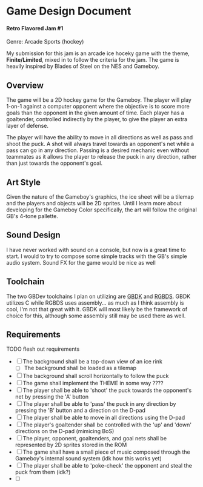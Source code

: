 # Game Design Document
#### Retro Flavored Jam #1

Genre: Arcade Sports (hockey)

My submission for this jam is an arcade ice hoceky game with the theme, **Finite/Limited**, mixed in to follow the criteria for the jam. The game is heavily inspired by Blades of Steel on the NES and Gameboy.

## Overview

The game will be a 2D hockey game for the Gameboy. The player will play 1-on-1 against a computer opponent where the objective is to score more goals than the opponent in the given amount of time. Each player has a goaltender, controlled indirectly by the player, to give the player an extra layer of defense. 

The player will have the ability to move in all directions as well as pass and shoot the puck. A shot will always travel towards an opponent's net while a pass can go in any direction. Passing is a desired mechanic even without teammates as it allows the player to release the puck in any direction, rather than just towards the opponent's goal.

## Art Style

Given the nature of the Gameboy's graphics, the ice sheet will be a tilemap and the players and objects will be 2D sprites. Until I learn more about developing for the Gameboy Color specifically, the art will follow the original GB's 4-tone pallette. 

## Sound Design

I have never worked with sound on a console, but now is a great time to start. I would to try to compose some simple tracks with the GB's simple audio system. Sound FX for the game would be nice as well

## Toolchain

The two GBDev toolchains I plan on utilizing are [GBDK](https://github.com/gbdk-2020/gbdk-2020) and [RGBDS](https://github.com/gbdev/rgbds). GBDK utilizes C while RGBDS uses assembly... as much as I think assembly is cool, I'm not that great with it. GBDK will most likely be the framework of choice for this, although some assembly still may be used there as well. 

## Requirements

TODO flesh out requirements

- [ ] The background shall be a top-down view of an ice rink
    - [ ] The background shall be loaded as a tilemap
- [ ] The background shall scroll horizontally to follow the puck
- [ ] The game shall implement the THEME in some way ????
- [ ] The player shall be able to 'shoot' the puck towards the opponent's net by pressing the 'A' button
- [ ] The player shall be able to 'pass' the puck in any direction by pressing the 'B' button and a direction on the D-pad
- [ ] The player shall be able to move in all directions using the D-pad
- [ ] The player's goaltender shall be controlled with the 'up' and 'down' directions on the D-pad (mimicing BoS)
- [ ] The player, opponent, goaltenders, and goal nets shall be represented by 2D sprites stored in the ROM
- [ ] The game shall have a small piece of music composed through the Gameboy's internal sound system (idk how this works yet)
- [ ] The player shall be able to 'poke-check' the opponent and steal the puck from them (idk?)
- [ ] 

